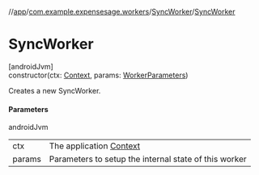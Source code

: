 //[app](../../../index.md)/[com.example.expensesage.workers](../index.md)/[SyncWorker](index.md)/[SyncWorker](-sync-worker.md)

# SyncWorker

[androidJvm]\
constructor(ctx: [Context](https://developer.android.com/reference/kotlin/android/content/Context.html), params: [WorkerParameters](https://developer.android.com/reference/kotlin/androidx/work/WorkerParameters.html))

Creates a new SyncWorker.

#### Parameters

androidJvm

| | |
|---|---|
| ctx | The application [Context](https://developer.android.com/reference/kotlin/android/content/Context.html) |
| params | Parameters to setup the internal state of this worker |
